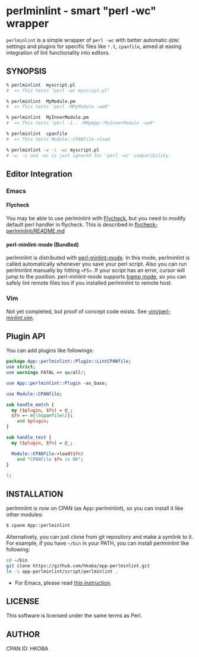 perlminlint - smart "perl -wc" wrapper
====================

`perlminlint` is a simple wrapper of `perl -wc` with better automatic
`@INC` settings and plugins for specific files like `*.t`, `cpanfile`,
aimed at easing integration of lint functionality into editors.

SYNOPSIS
--------------------

```sh
% perlminlint  myscript.pl
#  => This tests "perl -wc myscript.pl"

% perlminlint  MyModule.pm
#  => This tests "perl -MMyModule -we0"

% perlminlint  MyInnerModule.pm
#  => This tests "perl -I.. -MMyApp::MyInnerModule -we0"

% perlminlint  cpanfile
#  => This tests Module::CPANfile->load

% perlminlint -w -c -wc myscript.pl
# -w, -c and -wc is just ignored for 'perl -wc' compatibility.
```

Editor Integration
--------------------

### Emacs

#### Flycheck

You may be able to use perlminlint with
[Flycheck](http://flycheck.readthedocs.org/en/latest/index.html),
but you need to modify default perl handler in flycheck.
This is described in 
[flycheck-perlminlint/README.md](flycheck-perlminlint/README.md)


#### perl-minlint-mode (Bundled)

perlminlint is distributed with [perl-minlint-mode](./elisp/README.md).
In this mode, perlminlint is called automatically whenever you save 
your perl script.
Also you can run perlminlint manually by hitting `<F5>`.
If your script has an error, cursor will jump to the position.
perl-minlint-mode supports 
[tramp mode](http://www.emacswiki.org/emacs/TrampMode), so
you can safely lint remote files too 
if you installed perlminlint to remote host.

### Vim

Not yet completed, but proof of concept code exists.
See [vim/perl-minlint.vim](vim/perl-minlint.vim).


Plugin API
--------------------

You can add plugins like followings:

```perl
package App::perlminlint::Plugin::LintCPANfile;
use strict;
use warnings FATAL => qw/all/;

use App::perlminlint::Plugin -as_base;

use Module::CPANfile;

sub handle_match {
  my ($plugin, $fn) = @_;
  $fn =~ m{\bcpanfile\z}i
    and $plugin;
}

sub handle_test {
  my ($plugin, $fn) = @_;

  Module::CPANfile->load($fn)
    and "CPANfile $fn is OK";
}

1;
```

INSTALLATION
--------------------

perlminlint is now on CPAN (as App::perlminlint), so you can install it
like other modules:

```sh
$ cpanm App::perlminlint
```

Alternatively, you can just clone from git repository
and make a symlink to it.
For example, if you have `~/bin` in your PATH, you can 
install perlminlint like following:

```sh
cd ~/bin
git clone https://github.com/hkoba/app-perlminlint.git
ln -s app-perlminlint/script/perlminlint .
```

* For Emacs, please read [this instruction](./elisp/README.md).

LICENSE
--------------------
This software is licensed under the same terms as Perl.

AUTHOR
--------------------
CPAN ID: HKOBA
